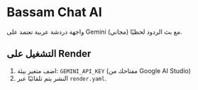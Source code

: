# Bassam Chat AI
واجهة دردشة عربية تعتمد على Gemini (مجاني) مع بث الردود لحظيًا.

## التشغيل على Render
1) اضف متغير بيئة: `GEMINI_API_KEY` (مفتاحك من Google AI Studio)
2) النشر يتم تلقائيًا عبر `render.yaml`.

